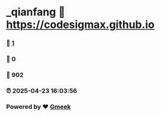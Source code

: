 # _qianfang :link: https://codesigmax.github.io 
### :page_facing_up: [1](https://codesigmax.github.io/tag.html) 
### :speech_balloon: 0 
### :hibiscus: 902 
### :alarm_clock: 2025-04-23 16:03:56 
### Powered by :heart: [Gmeek](https://github.com/Meekdai/Gmeek)
